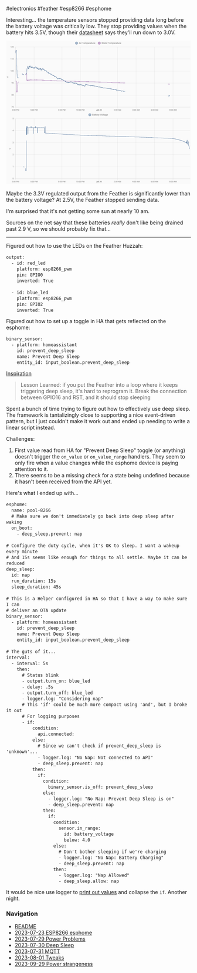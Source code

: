 #electronics #feather #esp8266 #esphome

Interesting... the temperature sensors stopped providing data long before the battery voltage was critically low. They stop providing values when the battery hits 3.5V, though their [datasheet](https://cdn-shop.adafruit.com/datasheets/DS18B20.pdf) says they'll run down to 3.0V.

![Graph showing the battery smoothly running down to 3.5V and then increasingly quickly. The temperature sensors stop reporting long before the battery dies](battery-curve.png)

Maybe the 3.3V regulated output from the Feather is significantly lower than the battery voltage? At 2.5V, the Feather stopped sending data.

I'm surprised that it's not getting some sun at nearly 10 am.

Sources on the net say that these batteries _really_ don't like being drained past 2.9 V, so we should probably fix that...

---

Figured out how to use the LEDs on the Feather Huzzah:
```
output:
  - id: red_led
    platform: esp8266_pwm
    pin: GPIO0
    inverted: True

  - id: blue_led
    platform: esp8266_pwm
    pin: GPIO2
    inverted: True
```

Figured out how to set up a toggle in HA that gets reflected on the esphome:
```
binary_sensor:
  - platform: homeassistant
    id: prevent_deep_sleep
    name: Prevent Deep Sleep
    entity_id: input_boolean.prevent_deep_sleep
```

[Inspiration](https://tatham.blog/2021/02/06/esphome-batteries-deep-sleep-and-over-the-air-updates/)

> Lesson Learned: if you put the Feather into a loop where it keeps triggering deep sleep, it's hard to reprogram it. Break the connection between GPIO16 and RST, and it should stop sleeping

Spent a bunch of time trying to figure out how to effectively use deep sleep. The framework is tantalizingly close to supporting a nice event-driven pattern, but I just couldn't make it work out and ended up needing to write a linear script instead.

Challenges:
1. First value read from HA for "Prevent Deep Sleep" toggle (or anything) doesn't trigger the `on_value` or `on_value_range` handlers. They seem to only fire when a value changes while the esphome device is paying attention to it.
2.  There seems to be a missing check for a state being undefined because it hasn't been received from the API yet.

Here's what I ended up with...
```
esphome:
  name: pool-8266
  # Make sure we don't immediately go back into deep sleep after waking
  on_boot:
    - deep_sleep.prevent: nap

# Configure the duty cycle, when it's OK to sleep. I want a wakeup every minute
# And 15s seems like enough for things to all settle. Maybe it can be reduced
deep_sleep:
  id: nap
  run_duration: 15s
  sleep_duration: 45s

# This is a Helper configured in HA so that I have a way to make sure I can
# deliver an OTA update
binary_sensor:
  - platform: homeassistant
    id: prevent_deep_sleep
    name: Prevent Deep Sleep
    entity_id: input_boolean.prevent_deep_sleep

# The guts of it...
interval:
  - interval: 5s
    then:
      # Status blink
      - output.turn_on: blue_led
      - delay: .5s
      - output.turn_off: blue_led
      - logger.log: "Considering nap"
      # This 'if' could be much more compact using 'and', but I broke it out
      # For logging purposes 
      - if:
          condition:
            api.connected:
          else:
            # Since we can't check if prevent_deep_sleep is 'unknown'...
            - logger.log: "No Nap: Not connected to API"
            - deep_sleep.prevent: nap
          then:
            if:
              condition:
                binary_sensor.is_off: prevent_deep_sleep
              else:
                - logger.log: "No Nap: Prevent Deep Sleep is on"
                - deep_sleep.prevent: nap
              then:
                if:
                  condition:
                    sensor.in_range:
                      id: battery_voltage
                      below: 4.0
                  else:
                    # Don't bother sleeping if we're charging
                    - logger.log: "No Nap: Battery Charging"
                    - deep_sleep.prevent: nap
                  then:
                    - logger.log: "Nap Allowed"
                    - deep_sleep.allow: nap
```

It would be nice use logger to [print out values](https://esphome.io/components/logger.html?highlight=logger#logger-log-action) and collapse the `if`. Another night.

### Navigation
* [README](README.md)
* [2023-07-23 ESP8266 esphome](2023-07-23%20ESP8266%20esphome.md)
* [2023-07-29 Power Problems](2023-07-29%20Power%20Problems.md)
* [2023-07-30 Deep Sleep](2023-07-30%20Deep%20Sleep.md)
* [2023-07-31 MQTT](2023-07-31%20MQTT.md)
* [2023-08-01 Tweaks](2023-08-01%20Tweaks.md)
* [2023-09-29 Power strangeness](2023-09-29%20Power%20strangeness.md)

